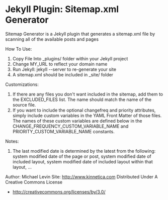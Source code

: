 Jekyll Plugin: Sitemap.xml Generator
====================================

Sitemap Generator is a Jekyll plugin that generates a sitemap.xml file by scanning all of the available posts and pages

How To Use: 
  1. Copy File Into _plugins/ folder within your Jekyll project
  2. Change MY_URL to reflect your domain name
  3. Run Jekyll: jekyll --server to re-generate your site
  4. A sitemap.xml should be included in _site/ folder

Customizations:
  1. If there are any files you don't want included in the sitemap, add them
     to the EXCLUDED_FILES list. The name should match the name of the source 
     file.
  2. If you want to include the optional changefreq and priority attributes,
     simply include custom variables in the YAML Front Matter of those files.
     The names of these custom variables are defined below in the
     CHANGE_FREQUENCY_CUSTOM_VARIABLE_NAME and PRIORITY_CUSTOM_VARIABLE_NAME
     constants.

Notes:
  1. The last modified date is determined by the latest from the following:
     system modified date of the page or post, system modified date of
     included layout, system modified date of included layout within that
     layout, ... 

Author: Michael Levin
Site: http://www.kinnetica.com
Distributed Under A Creative Commons License
  - http://creativecommons.org/licenses/by/3.0/